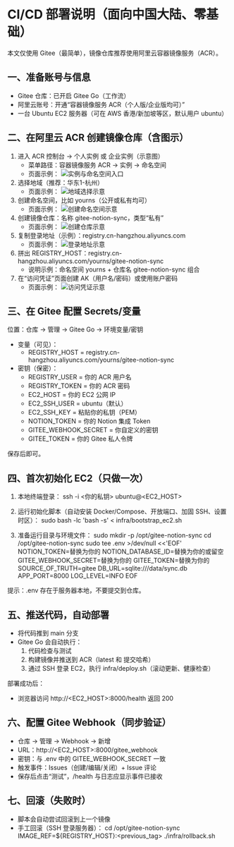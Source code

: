 # CI/CD 部署说明（面向中国大陆、零基础）

本文仅使用 Gitee（最简单），镜像仓库推荐使用阿里云容器镜像服务（ACR）。

## 一、准备账号与信息

- Gitee 仓库：已开启 Gitee Go（工作流）
- 阿里云账号：开通“容器镜像服务 ACR（个人版/企业版均可）”
- 一台 Ubuntu EC2 服务器（可在 AWS 香港/新加坡等区，默认用户 ubuntu）

## 二、在阿里云 ACR 创建镜像仓库（含图示）

1) 进入 ACR 控制台 → 个人实例 或 企业实例（示意图）
   - 菜单路径：容器镜像服务 ACR → 实例 → 命名空间
   - 页面示例：
     ![实例与命名空间入口](./images/acr-namespace.png)
2) 选择地域（推荐：华东1-杭州）
   - 页面示例：
     ![地域选择示意](./images/acr-namespace.png)
3) 创建命名空间，比如 yourns（公开或私有均可）
   - 页面示例：
     ![创建命名空间示意](./images/acr-namespace.png)
4) 创建镜像仓库：名称 gitee-notion-sync，类型“私有”
   - 页面示例：
     ![创建仓库示意](./images/acr-repo.png)
5) 复制登录地址（示例）：registry.cn-hangzhou.aliyuncs.com
   - 页面示例：
     ![登录地址示意](./images/acr-login-endpoint.png)
6) 拼出 REGISTRY_HOST：registry.cn-hangzhou.aliyuncs.com/yourns/gitee-notion-sync
   - 说明示例：命名空间 yourns + 仓库名 gitee-notion-sync 组合
7) 在“访问凭证”页面创建 AK（用户名/密码）或使用账户密码
   - 页面示例：
     ![访问凭证示意](./images/acr-login-endpoint.png)

## 三、在 Gitee 配置 Secrets/变量

位置：仓库 → 管理 → Gitee Go → 环境变量/密钥

- 变量（可见）：
  - REGISTRY_HOST = registry.cn-hangzhou.aliyuncs.com/yourns/gitee-notion-sync
- 密钥（保密）：
  - REGISTRY_USER = 你的 ACR 用户名
  - REGISTRY_TOKEN = 你的 ACR 密码
  - EC2_HOST = 你的 EC2 公网 IP
  - EC2_SSH_USER = ubuntu（默认）
  - EC2_SSH_KEY = 粘贴你的私钥（PEM）
  - NOTION_TOKEN = 你的 Notion 集成 Token
  - GITEE_WEBHOOK_SECRET = 你自定义的密钥
  - GITEE_TOKEN = 你的 Gitee 私人令牌

保存后即可。

## 四、首次初始化 EC2（只做一次）

1) 本地终端登录：
   ssh -i <你的私钥> ubuntu@<EC2_HOST>

2) 运行初始化脚本（自动安装 Docker/Compose、开放端口、加固 SSH、设置时区）：
   sudo bash -lc 'bash -s' < infra/bootstrap_ec2.sh

3) 准备运行目录与环境文件：
   sudo mkdir -p /opt/gitee-notion-sync
   cd /opt/gitee-notion-sync
   sudo tee .env >/dev/null <<'EOF'
NOTION_TOKEN=替换为你的
NOTION_DATABASE_ID=替换为你的或留空
GITEE_WEBHOOK_SECRET=替换为你的
GITEE_TOKEN=替换为你的
SOURCE_OF_TRUTH=gitee
DB_URL=sqlite:///data/sync.db
APP_PORT=8000
LOG_LEVEL=INFO
EOF

提示：.env 存在于服务器本地，不要提交到仓库。

## 五、推送代码，自动部署

- 将代码推到 main 分支
- Gitee Go 会自动执行：
  1) 代码检查与测试
  2) 构建镜像并推送到 ACR（latest 和 提交哈希）
  3) 通过 SSH 登录 EC2，执行 infra/deploy.sh（滚动更新、健康检查）

部署成功后：
- 浏览器访问 http://<EC2_HOST>:8000/health 返回 200

## 六、配置 Gitee Webhook（同步验证）

- 仓库 → 管理 → Webhook → 新增
- URL：http://<EC2_HOST>:8000/gitee_webhook
- 密钥：与 .env 中的 GITEE_WEBHOOK_SECRET 一致
- 触发事件：Issues（创建/编辑/关闭）+ Issue 评论
- 保存后点击“测试”，/health 与日志应显示事件已接收

## 七、回滚（失败时）

- 脚本会自动尝试回滚到上一个镜像
- 手工回滚（SSH 登录服务器）：
  cd /opt/gitee-notion-sync
  IMAGE_REF=${REGISTRY_HOST}:<previous_tag> ./infra/rollback.sh

